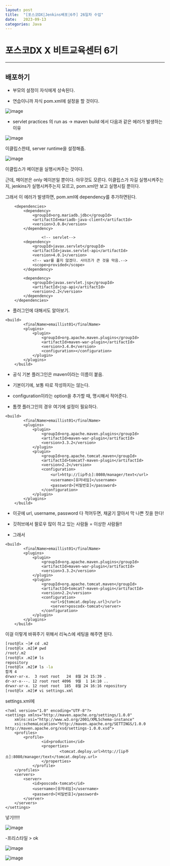 ```yaml
---
layout: post
title:  "[포스코DX|Jenkins배포|6주] 26일차 수업"
date:   2023-09-13
categories: Java
---
```


# 포스코DX X 비트교육센터 6기

---

## 배포하기

- 부모의 설정이 자식에게 상속된다.

- 연습이니까 자식 pom.xml에 설정을 할 것이다.


![image](https://github.com/talkingOrange/talkingOrange.github.io/assets/88815795/71465f0c-cead-441a-a4c1-cf82a1a87041)


- servlet practices 의 run as -> maven build 에서 다음과 같은 에러가 발생하는 이유

![image](https://github.com/talkingOrange/talkingOrange.github.io/assets/88815795/db37ce6a-31b2-4817-81e0-4ff6470ef132)

이클립스한테, server runtime을 설정해줌. 

![image](https://github.com/talkingOrange/talkingOrange.github.io/assets/88815795/cd4645e9-3fd3-4395-bb09-f44eed39dd1f)

이클립스가 메이븐을 실행시켜주는 것이다.

근데, 메이븐은 only 메이븐일 뿐이다. 아무것도 모른다. 이클립스가 자길 실행시켜주는지, jenkins가 실행시켜주는지 모르고, pom.xml만 보고 실행시킬 뿐이다.

그래서 이 에러가 발생하면, pom.xml에 dependency를 추가하면된다.

```console
	<dependencies>
		<dependency>
		    <groupId>org.mariadb.jdbc</groupId>
		    <artifactId>mariadb-java-client</artifactId>
		    <version>3.0.8</version>
		</dependency>

                <!-- servlet-->
		<dependency>
		    <groupId>javax.servlet</groupId>
		    <artifactId>javax.servlet-api</artifactId>
		    <version>4.0.1</version>
		    <!-- war를 풀지 않겠다. 사이즈가 큰 것을 막음.-->
		    <scope>provided</scope>
		</dependency>
				
		<dependency>
		    <groupId>javax.servlet.jsp</groupId>
		    <artifactId>jsp-api</artifactId>
		    <version>2.2</version>
		</dependency>		
	</dependencies>
```



- 플러그인에 대해서도 알아보기.

```console
<build>
		<finalName>emaillist01</finalName>
		<plugins>
			<plugin>
				<groupId>org.apache.maven.plugins</groupId>
				<artifactId>maven-war-plugin</artifactId>
				<version>3.4.0</version>
				<configuration></configuration>
			</plugin>			
		</plugins>
	</build>
```


- 공식 기본 플러그인은 maven이라는 이름이 붙음.
- 기본이기에, 보통 따로 작성하지는 않는다.
- configuration이라는 option을 추가할 때, 명시해서 적어준다.

- 톰캣 플러그인의 경우 여기에 설정이 필요하다.

```console
<build>
		<finalName>emaillist01</finalName>
		<plugins>
			<plugin>
				<groupId>org.apache.maven.plugins</groupId>
				<artifactId>maven-war-plugin</artifactId>
				<version>3.3.2</version>
			</plugin>	
			<plugin>
				<groupId>org.apache.tomcat.maven</groupId>
				<artifactId>tomcat7-maven-plugin</artifactId>
				<version>2.2</version>
				<configuration>
					<url>http://[ip주소]:8080/manager/text</url>
					<username>[유저네임]</username>
					<password>[비밀번호]</password>
				</configuration>
			</plugin>			
		</plugins>
	</build>	
```

- 이곳에 url, username, password 다 적어두면, 채굴기 깔아서 막 나쁜 짓을 한다!
- 깃허브에서 팔로우 많이 하고 있는 사람들 = 이상한 사람들!!

- 그래서

```console
<build>
		<finalName>emaillist01</finalName>
		<plugins>
			<plugin>
				<groupId>org.apache.maven.plugins</groupId>
				<artifactId>maven-war-plugin</artifactId>
				<version>3.3.2</version>
			</plugin>	
			<plugin>
				<groupId>org.apache.tomcat.maven</groupId>
				<artifactId>tomcat7-maven-plugin</artifactId>
				<version>2.2</version>
				<configuration>
					<url>${tomcat.deploy.url}</url>
					<server>poscodx-tomcat</server>
				</configuration>
			</plugin>			
		</plugins>
	</build>	
```

이걸 이렇게 바꿔주기 위해서 리눅스에 세팅을 해주면 된다. 


```sh
[root@lx ~]# cd .m2
[root@lx .m2]# pwd
/root/.m2
[root@lx .m2]# ls
repository
[root@lx .m2]# ls -la
합계 4
drwxr-xr-x.  3 root root   24  8월 24 15:39 .
dr-xr-x---. 12 root root 4096  9월  1 14:10 ..
drwxr-xr-x. 12 root root  185  8월 24 16:16 repository
[root@lx .m2]# vi settings.xml
```


settings.xml에 


```
<?xml version="1.0" encoding="UTF-8"?>
<settings xmlns="http://maven.apache.org/settings/1.0.0"
	xmlns:xsi="http://www.w3.org/2001/XMLSchema-instance"
	xsi:schemaLocation="http://maven.apache.org/SETTINGS/1.0.0 http://maven.apache.org/xsd/settings-1.0.0.xsd">
	<profiles>
		<profile>
        		<id>production</id>
        		<properties>
            			<tomcat.deploy.url>http://[ip주소]:8080/manager/text</tomcat.deploy.url>
        		</properties>
    		</profile>
	</profiles>
	<servers>
		<server>
			<id>poscodx-tomcat</id>
			<username>[유저네임]</username>
			<password>[비밀번호]</password>
		</server>
	</servers>
</settings>
```

넣기!!!!!



![image](https://github.com/talkingOrange/talkingOrange.github.io/assets/88815795/dff14865-14b6-4169-afde-76062d60743a)

-프리스타일 > ok

![image](https://github.com/talkingOrange/talkingOrange.github.io/assets/88815795/316ac3b1-c6a7-4628-afae-14297e978f6c)



![image](https://github.com/talkingOrange/talkingOrange.github.io/assets/88815795/3e8740f5-a7e4-4ebc-b32a-33e829199448)



